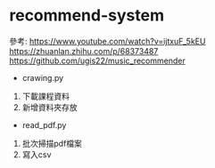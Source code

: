 # recommend-system
參考: https://www.youtube.com/watch?v=ijtxuF_5kEU 
      https://zhuanlan.zhihu.com/p/68373487
      https://github.com/ugis22/music_recommender

- crawing.py
1. 下載課程資料
2. 新增資料夾存放

- read_pdf.py
1. 批次掃描pdf檔案
2. 寫入csv

